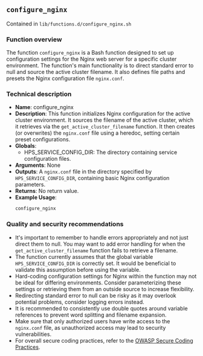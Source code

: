 ## `configure_nginx `

Contained in `lib/functions.d/configure_nginx.sh`

### Function overview
The function `configure_nginx` is a Bash function designed to set up configuration settings for the Nginx web server for a specific cluster environment. The function's main functionality is to direct standard error to null and source the active cluster filename. It also defines file paths and presets the Nginx configuration file `nginx.conf`.

### Technical description
- **Name**: configure_nginx
- **Description**: This function initializes Nginx configuration for the active cluster environment. It sources the filename of the active cluster, which it retrieves via the `get_active_cluster_filename` function. It then creates (or overwrites) the `nginx.conf` file using a heredoc, setting certain preset configurations.
- **Globals**: 
   - HPS_SERVICE_CONFIG_DIR: The directory containing service configuration files.
- **Arguments**: None
- **Outputs**: A `nginx.conf` file in the directory specified by `HPS_SERVICE_CONFIG_DIR`, containing basic Nginx configuration parameters.
- **Returns**: No return value.
- **Example Usage**:
    ```bash
    configure_nginx 
    ```
   
### Quality and security recommendations
- It's important to remember to handle errors appropriately and not just direct them to null. You may want to add error handling for when the `get_active_cluster_filename` function fails to retrieve a filename.
- The function currently assumes that the global variable `HPS_SERVICE_CONFIG_DIR` is correctly set. It would be beneficial to validate this assumption before using the variable.
- Hard-coding configuration settings for Nginx within the function may not be ideal for differing environments. Consider parameterizing these settings or retrieving them from an outside source to increase flexibility.
- Redirecting standard error to null can be risky as it may overlook potential problems, consider logging errors instead.
- It is recommended to consistently use double quotes around variable references to prevent word splitting and filename expansion.
- Make sure that only authorized users have write access to the `nginx.conf` file, as unauthorized access may lead to security vulnerabilities.
- For overall secure coding practices, refer to the [OWASP Secure Coding Practices](https://owasp.org/www-pdf-archive/OWASP_SCP_Quick_Reference_Guide_v2.pdf).

